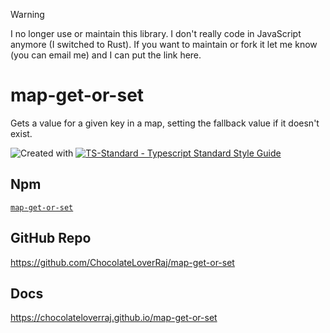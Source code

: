 > [!WARNING]  
> I no longer use or maintain this library. I don't really code in JavaScript anymore (I switched to Rust). If you want to maintain or fork it let me know (you can email me) and I can put the link here.

# map-get-or-set
Gets a value for a given key in a map, setting the fallback value if it doesn't exist.

![Created with ](https://img.shields.io/badge/Created%20with-@programmerraj/create-3cb371?style=flat)
[![TS-Standard - Typescript Standard Style Guide](https://badgen.net/badge/code%20style/ts-standard/blue?icon=typescript)](https://github.com/standard/ts-standard)

## Npm
[`map-get-or-set`](https://www.npmjs.com/package/map-get-or-set)

## GitHub Repo
https://github.com/ChocolateLoverRaj/map-get-or-set

## Docs
https://chocolateloverraj.github.io/map-get-or-set
